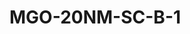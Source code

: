 # MGO-20NM-SC-B-1
<script type="application/ld+json">

  {
    "@context": "https://schema.org/",
    "@type": "ChemicalSubstance",
    "http://purl.org/dc/terms/conformsTo":
      {
        "@type": "CreativeWork",
        "@id": "https://bioschemas.org/profiles/ChemicalSubstance/0.4-RELEASE/"
      },
    "name": "MGO-20NM-SC-B-1",
    "@id":"wiki:MGO-2D20NM-2DSC-2DB-2D1",
  }
</script>

